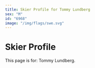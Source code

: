 ```yaml
---
title: Skier Profile for Tommy Lundberg
sex: "M"
id: "6968"
image: "/img/flags/swe.svg" 
---
```


# Skier Profile

This page is for: Tommy Lundberg.
    